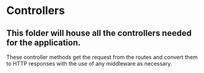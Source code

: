 # Controllers 
## This folder will house all the controllers needed for the application. 
These controller methods get the request from the routes and convert them to HTTP responses with the use of any middleware as necessary.
